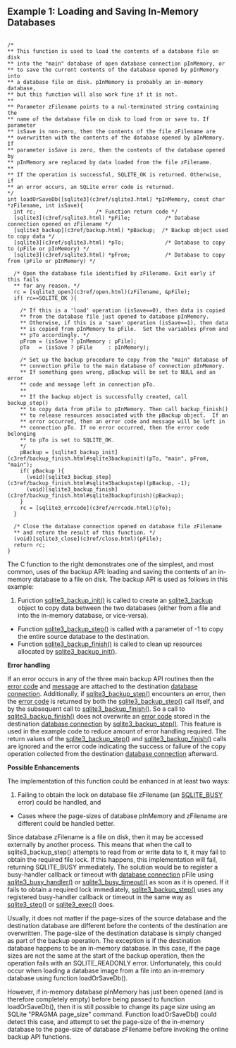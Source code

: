 ## Example 1: Loading and Saving In\-Memory Databases



```

/*
** This function is used to load the contents of a database file on disk 
** into the "main" database of open database connection pInMemory, or
** to save the current contents of the database opened by pInMemory into
** a database file on disk. pInMemory is probably an in-memory database, 
** but this function will also work fine if it is not.
**
** Parameter zFilename points to a nul-terminated string containing the
** name of the database file on disk to load from or save to. If parameter
** isSave is non-zero, then the contents of the file zFilename are 
** overwritten with the contents of the database opened by pInMemory. If
** parameter isSave is zero, then the contents of the database opened by
** pInMemory are replaced by data loaded from the file zFilename.
**
** If the operation is successful, SQLITE_OK is returned. Otherwise, if
** an error occurs, an SQLite error code is returned.
*/
int loadOrSaveDb([sqlite3](c3ref/sqlite3.html) *pInMemory, const char *zFilename, int isSave){
  int rc;                   /* Function return code */
  [sqlite3](c3ref/sqlite3.html) *pFile;           /* Database connection opened on zFilename */
  [sqlite3_backup](c3ref/backup.html) *pBackup;  /* Backup object used to copy data */
  [sqlite3](c3ref/sqlite3.html) *pTo;             /* Database to copy to (pFile or pInMemory) */
  [sqlite3](c3ref/sqlite3.html) *pFrom;           /* Database to copy from (pFile or pInMemory) */

  /* Open the database file identified by zFilename. Exit early if this fails
  ** for any reason. */
  rc = [sqlite3_open](c3ref/open.html)(zFilename, &pFile);
  if( rc==SQLITE_OK ){

    /* If this is a 'load' operation (isSave==0), then data is copied
    ** from the database file just opened to database pInMemory. 
    ** Otherwise, if this is a 'save' operation (isSave==1), then data
    ** is copied from pInMemory to pFile.  Set the variables pFrom and
    ** pTo accordingly. */
    pFrom = (isSave ? pInMemory : pFile);
    pTo   = (isSave ? pFile     : pInMemory);

    /* Set up the backup procedure to copy from the "main" database of 
    ** connection pFile to the main database of connection pInMemory.
    ** If something goes wrong, pBackup will be set to NULL and an error
    ** code and message left in connection pTo.
    **
    ** If the backup object is successfully created, call backup_step()
    ** to copy data from pFile to pInMemory. Then call backup_finish()
    ** to release resources associated with the pBackup object.  If an
    ** error occurred, then an error code and message will be left in
    ** connection pTo. If no error occurred, then the error code belonging
    ** to pTo is set to SQLITE_OK.
    */
    pBackup = [sqlite3_backup_init](c3ref/backup_finish.html#sqlite3backupinit)(pTo, "main", pFrom, "main");
    if( pBackup ){
      (void)[sqlite3_backup_step](c3ref/backup_finish.html#sqlite3backupstep)(pBackup, -1);
      (void)[sqlite3_backup_finish](c3ref/backup_finish.html#sqlite3backupfinish)(pBackup);
    }
    rc = [sqlite3_errcode](c3ref/errcode.html)(pTo);
  }

  /* Close the database connection opened on database file zFilename
  ** and return the result of this function. */
  (void)[sqlite3_close](c3ref/close.html)(pFile);
  return rc;
}

```


 The C function to the right demonstrates one of the simplest,
 and most common, uses of the backup API: loading and saving the contents
 of an in\-memory database to a file on disk. The backup API is used as
 follows in this example:

 1. Function [sqlite3\_backup\_init()](c3ref/backup_finish.html#sqlite3backupinit) is called to create an [sqlite3\_backup](c3ref/backup.html)
 object to copy data between the two databases (either from a file and
 into the in\-memory database, or vice\-versa).
 - Function [sqlite3\_backup\_step()](c3ref/backup_finish.html#sqlite3backupstep) is called with a parameter of 
 \-1 to copy the entire source database to the destination.
 - Function [sqlite3\_backup\_finish()](c3ref/backup_finish.html#sqlite3backupfinish) is called to clean up resources
 allocated by [sqlite3\_backup\_init()](c3ref/backup_finish.html#sqlite3backupinit).


**Error handling**

 If an error occurs in any of the three main backup API routines
 then the [error code](rescode.html) and [message](c3ref/errcode.html) are attached to
 the destination [database connection](c3ref/sqlite3.html).
 Additionally, if
 [sqlite3\_backup\_step()](c3ref/backup_finish.html#sqlite3backupstep) encounters an error, then the [error code](rescode.html) is returned
 by both the [sqlite3\_backup\_step()](c3ref/backup_finish.html#sqlite3backupstep) call itself, and by the subsequent call
 to [sqlite3\_backup\_finish()](c3ref/backup_finish.html#sqlite3backupfinish). So a call to [sqlite3\_backup\_finish()](c3ref/backup_finish.html#sqlite3backupfinish)
 does not overwrite an [error code](rescode.html) stored in the destination
 [database connection](c3ref/sqlite3.html) by [sqlite3\_backup\_step()](c3ref/backup_finish.html#sqlite3backupstep). This feature
 is used in the example code to reduce amount of error handling required.
 The return values of the [sqlite3\_backup\_step()](c3ref/backup_finish.html#sqlite3backupstep) and [sqlite3\_backup\_finish()](c3ref/backup_finish.html#sqlite3backupfinish)
 calls are ignored and the error code indicating the success or failure of
 the copy operation collected from the destination [database connection](c3ref/sqlite3.html)
 afterward.

**Possible Enhancements**

 The implementation of this function could be enhanced in at least two ways:

 1. Failing to obtain the lock on database file zFilename (an [SQLITE\_BUSY](rescode.html#busy)
 error) could be handled, and
 - Cases where the page\-sizes of database pInMemory and zFilename are
 different could be handled better.



 Since database zFilename is a file on disk, then it may be accessed 
 externally by another process. This means that when the call to
 sqlite3\_backup\_step() attempts to read from or write data to it, it may
 fail to obtain the required file lock. If this happens, this implementation
 will fail, returning SQLITE\_BUSY immediately. The solution would be to
 register a busy\-handler callback or 
 timeout with [database connection](c3ref/sqlite3.html) pFile 
 using [sqlite3\_busy\_handler()](c3ref/busy_handler.html) or [sqlite3\_busy\_timeout()](c3ref/busy_timeout.html)
 as soon as it is opened. If it fails to obtain a required lock immediately,
 [sqlite3\_backup\_step()](c3ref/backup_finish.html#sqlite3backupstep) uses any registered busy\-handler callback or timeout
 in the same way as [sqlite3\_step()](c3ref/step.html) or [sqlite3\_exec()](c3ref/exec.html) does.


 Usually, it does not matter if the page\-sizes of the source database and the
 destination database are different before the contents of the destination
 are overwritten. The page\-size of the destination database is simply changed
 as part of the backup operation. The exception is if the destination database
 happens to be an in\-memory database. In this case, if the page sizes
 are not the same at the start of the backup operation, then the operation
 fails with an SQLITE\_READONLY error. Unfortunately, this could occur when
 loading a database image from a file into an in\-memory database using
 function loadOrSaveDb().


 However, if in\-memory database pInMemory has just been opened (and is 
 therefore completely empty) before being passed to function loadOrSaveDb(), 
 then it is still possible to change its page size using an SQLite "PRAGMA
 page\_size" command. Function loadOrSaveDb() could detect this case, and
 attempt to set the page\-size of the in\-memory database to the page\-size
 of database zFilename before invoking the online backup API functions.
 
